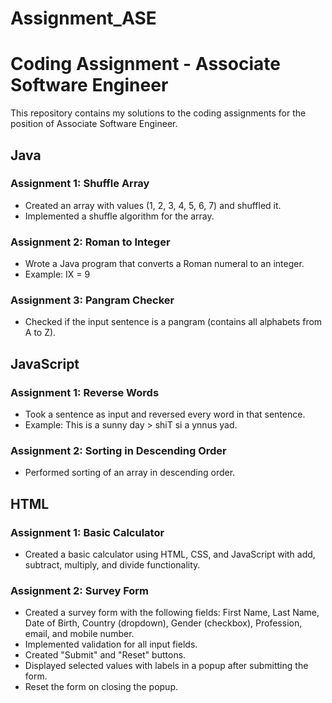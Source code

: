 # Assignment_ASE
# Coding Assignment - Associate Software Engineer

This repository contains my solutions to the coding assignments for the position of Associate Software Engineer.

## Java

### Assignment 1: Shuffle Array
- Created an array with values (1, 2, 3, 4, 5, 6, 7) and shuffled it.
- Implemented a shuffle algorithm for the array.

### Assignment 2: Roman to Integer
- Wrote a Java program that converts a Roman numeral to an integer.
- Example: IX = 9

### Assignment 3: Pangram Checker
- Checked if the input sentence is a pangram (contains all alphabets from A to Z).

## JavaScript

### Assignment 1: Reverse Words
- Took a sentence as input and reversed every word in that sentence.
- Example: This is a sunny day > shiT si a ynnus yad.

### Assignment 2: Sorting in Descending Order
- Performed sorting of an array in descending order.

## HTML

### Assignment 1: Basic Calculator
- Created a basic calculator using HTML, CSS, and JavaScript with add, subtract, multiply, and divide functionality.

### Assignment 2: Survey Form
- Created a survey form with the following fields: First Name, Last Name, Date of Birth, Country (dropdown), Gender (checkbox), Profession, email, and mobile number.
- Implemented validation for all input fields.
- Created "Submit" and "Reset" buttons.
- Displayed selected values with labels in a popup after submitting the form.
- Reset the form on closing the popup.


